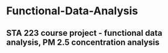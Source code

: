 # Functional-Data-Analysis
## STA 223 course project - functional data analysis, PM 2.5 concentration analysis
